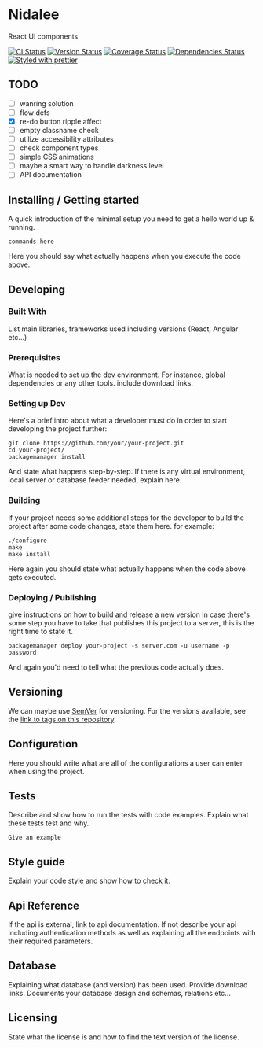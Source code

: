# Nidalee

React UI components

[![CI Status][ci-badge]][ci]
[![Version Status][version-badge]][version]
[![Coverage Status][coverage-badge]][coverage]
[![Dependencies Status][dependencies-badge]][dependencies]
[![Styled with prettier][prettier-badge]][prettier]

[version-badge]: https://img.shields.io/npm/v/nidalee.svg?style=flat-square
[version]: https://www.npmjs.com/package/nidalee
[ci-badge]: https://img.shields.io/travis/xiaofan2406/nidalee.svg?style=flat-square
[ci]: https://travis-ci.org/xiaofan2406/nidalee
[coverage-badge]: https://img.shields.io/codecov/c/github/xiaofan2406/nidalee.svg?style=flat-square
[coverage]: https://codecov.io/gh/xiaofan2406/nidalee
[dependencies-badge]: https://img.shields.io/david/xiaofan2406/nidalee.svg?style=flat-square
[dependencies]: https://david-dm.org/xiaofan2406/nidalee
[prettier-badge]: https://img.shields.io/badge/styled_with-prettier-ff69b4.svg?style=flat-square
[prettier]: https://github.com/prettier/prettier

## TODO

* [ ] wanring solution
* [ ] flow defs
* [x] re-do button ripple affect
* [ ] empty classname check
* [ ] utilize accessibility attributes
* [ ] check component types
* [ ] simple CSS animations
* [ ] maybe a smart way to handle darkness level
* [ ] API documentation

## Installing / Getting started

A quick introduction of the minimal setup you need to get a hello world up &
running.

```shell
commands here
```

Here you should say what actually happens when you execute the code above.

## Developing

### Built With

List main libraries, frameworks used including versions (React, Angular etc...)

### Prerequisites

What is needed to set up the dev environment. For instance, global dependencies or any other tools. include download links.

### Setting up Dev

Here's a brief intro about what a developer must do in order to start developing
the project further:

```shell
git clone https://github.com/your/your-project.git
cd your-project/
packagemanager install
```

And state what happens step-by-step. If there is any virtual environment, local server or database feeder needed, explain here.

### Building

If your project needs some additional steps for the developer to build the
project after some code changes, state them here. for example:

```shell
./configure
make
make install
```

Here again you should state what actually happens when the code above gets
executed.

### Deploying / Publishing

give instructions on how to build and release a new version
In case there's some step you have to take that publishes this project to a
server, this is the right time to state it.

```shell
packagemanager deploy your-project -s server.com -u username -p password
```

And again you'd need to tell what the previous code actually does.

## Versioning

We can maybe use [SemVer](http://semver.org/) for versioning. For the versions available, see the [link to tags on this repository](/tags).

## Configuration

Here you should write what are all of the configurations a user can enter when
using the project.

## Tests

Describe and show how to run the tests with code examples.
Explain what these tests test and why.

```shell
Give an example
```

## Style guide

Explain your code style and show how to check it.

## Api Reference

If the api is external, link to api documentation. If not describe your api including authentication methods as well as explaining all the endpoints with their required parameters.

## Database

Explaining what database (and version) has been used. Provide download links.
Documents your database design and schemas, relations etc...

## Licensing

State what the license is and how to find the text version of the license.
